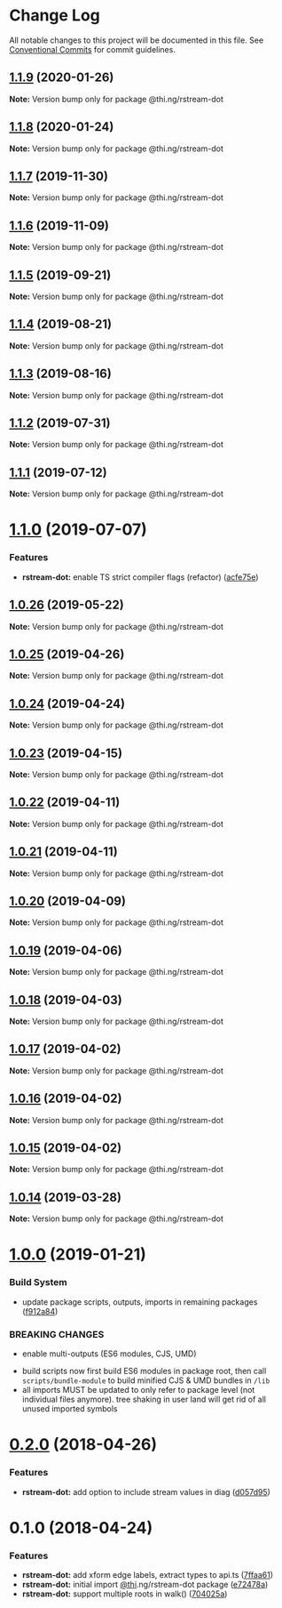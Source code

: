 # Change Log

All notable changes to this project will be documented in this file.
See [Conventional Commits](https://conventionalcommits.org) for commit guidelines.

## [1.1.9](https://github.com/thi-ng/umbrella/compare/@thi.ng/rstream-dot@1.1.8...@thi.ng/rstream-dot@1.1.9) (2020-01-26)

**Note:** Version bump only for package @thi.ng/rstream-dot





## [1.1.8](https://github.com/thi-ng/umbrella/compare/@thi.ng/rstream-dot@1.1.7...@thi.ng/rstream-dot@1.1.8) (2020-01-24)

**Note:** Version bump only for package @thi.ng/rstream-dot





## [1.1.7](https://github.com/thi-ng/umbrella/compare/@thi.ng/rstream-dot@1.1.6...@thi.ng/rstream-dot@1.1.7) (2019-11-30)

**Note:** Version bump only for package @thi.ng/rstream-dot





## [1.1.6](https://github.com/thi-ng/umbrella/compare/@thi.ng/rstream-dot@1.1.5...@thi.ng/rstream-dot@1.1.6) (2019-11-09)

**Note:** Version bump only for package @thi.ng/rstream-dot





## [1.1.5](https://github.com/thi-ng/umbrella/compare/@thi.ng/rstream-dot@1.1.4...@thi.ng/rstream-dot@1.1.5) (2019-09-21)

**Note:** Version bump only for package @thi.ng/rstream-dot





## [1.1.4](https://github.com/thi-ng/umbrella/compare/@thi.ng/rstream-dot@1.1.3...@thi.ng/rstream-dot@1.1.4) (2019-08-21)

**Note:** Version bump only for package @thi.ng/rstream-dot





## [1.1.3](https://github.com/thi-ng/umbrella/compare/@thi.ng/rstream-dot@1.1.2...@thi.ng/rstream-dot@1.1.3) (2019-08-16)

**Note:** Version bump only for package @thi.ng/rstream-dot





## [1.1.2](https://github.com/thi-ng/umbrella/compare/@thi.ng/rstream-dot@1.1.1...@thi.ng/rstream-dot@1.1.2) (2019-07-31)

**Note:** Version bump only for package @thi.ng/rstream-dot





## [1.1.1](https://github.com/thi-ng/umbrella/compare/@thi.ng/rstream-dot@1.1.0...@thi.ng/rstream-dot@1.1.1) (2019-07-12)

**Note:** Version bump only for package @thi.ng/rstream-dot





# [1.1.0](https://github.com/thi-ng/umbrella/compare/@thi.ng/rstream-dot@1.0.26...@thi.ng/rstream-dot@1.1.0) (2019-07-07)


### Features

* **rstream-dot:** enable TS strict compiler flags (refactor) ([acfe75e](https://github.com/thi-ng/umbrella/commit/acfe75e))





## [1.0.26](https://github.com/thi-ng/umbrella/compare/@thi.ng/rstream-dot@1.0.25...@thi.ng/rstream-dot@1.0.26) (2019-05-22)

**Note:** Version bump only for package @thi.ng/rstream-dot





## [1.0.25](https://github.com/thi-ng/umbrella/compare/@thi.ng/rstream-dot@1.0.24...@thi.ng/rstream-dot@1.0.25) (2019-04-26)

**Note:** Version bump only for package @thi.ng/rstream-dot





## [1.0.24](https://github.com/thi-ng/umbrella/compare/@thi.ng/rstream-dot@1.0.23...@thi.ng/rstream-dot@1.0.24) (2019-04-24)

**Note:** Version bump only for package @thi.ng/rstream-dot





## [1.0.23](https://github.com/thi-ng/umbrella/compare/@thi.ng/rstream-dot@1.0.22...@thi.ng/rstream-dot@1.0.23) (2019-04-15)

**Note:** Version bump only for package @thi.ng/rstream-dot





## [1.0.22](https://github.com/thi-ng/umbrella/compare/@thi.ng/rstream-dot@1.0.21...@thi.ng/rstream-dot@1.0.22) (2019-04-11)

**Note:** Version bump only for package @thi.ng/rstream-dot





## [1.0.21](https://github.com/thi-ng/umbrella/compare/@thi.ng/rstream-dot@1.0.20...@thi.ng/rstream-dot@1.0.21) (2019-04-11)

**Note:** Version bump only for package @thi.ng/rstream-dot





## [1.0.20](https://github.com/thi-ng/umbrella/compare/@thi.ng/rstream-dot@1.0.19...@thi.ng/rstream-dot@1.0.20) (2019-04-09)

**Note:** Version bump only for package @thi.ng/rstream-dot





## [1.0.19](https://github.com/thi-ng/umbrella/compare/@thi.ng/rstream-dot@1.0.18...@thi.ng/rstream-dot@1.0.19) (2019-04-06)

**Note:** Version bump only for package @thi.ng/rstream-dot





## [1.0.18](https://github.com/thi-ng/umbrella/compare/@thi.ng/rstream-dot@1.0.17...@thi.ng/rstream-dot@1.0.18) (2019-04-03)

**Note:** Version bump only for package @thi.ng/rstream-dot





## [1.0.17](https://github.com/thi-ng/umbrella/compare/@thi.ng/rstream-dot@1.0.16...@thi.ng/rstream-dot@1.0.17) (2019-04-02)

**Note:** Version bump only for package @thi.ng/rstream-dot





## [1.0.16](https://github.com/thi-ng/umbrella/compare/@thi.ng/rstream-dot@1.0.15...@thi.ng/rstream-dot@1.0.16) (2019-04-02)

**Note:** Version bump only for package @thi.ng/rstream-dot





## [1.0.15](https://github.com/thi-ng/umbrella/compare/@thi.ng/rstream-dot@1.0.14...@thi.ng/rstream-dot@1.0.15) (2019-04-02)

**Note:** Version bump only for package @thi.ng/rstream-dot





## [1.0.14](https://github.com/thi-ng/umbrella/compare/@thi.ng/rstream-dot@1.0.13...@thi.ng/rstream-dot@1.0.14) (2019-03-28)

**Note:** Version bump only for package @thi.ng/rstream-dot







# [1.0.0](https://github.com/thi-ng/umbrella/compare/@thi.ng/rstream-dot@0.2.64...@thi.ng/rstream-dot@1.0.0) (2019-01-21)


### Build System

* update package scripts, outputs, imports in remaining packages ([f912a84](https://github.com/thi-ng/umbrella/commit/f912a84))


### BREAKING CHANGES

* enable multi-outputs (ES6 modules, CJS, UMD)

- build scripts now first build ES6 modules in package root, then call
  `scripts/bundle-module` to build minified CJS & UMD bundles in `/lib`
- all imports MUST be updated to only refer to package level
  (not individual files anymore). tree shaking in user land will get rid of
  all unused imported symbols


<a name="0.2.0"></a>
# [0.2.0](https://github.com/thi-ng/umbrella/compare/@thi.ng/rstream-dot@0.1.2...@thi.ng/rstream-dot@0.2.0) (2018-04-26)


### Features

* **rstream-dot:** add option to include stream values in diag ([d057d95](https://github.com/thi-ng/umbrella/commit/d057d95))


<a name="0.1.0"></a>
# 0.1.0 (2018-04-24)


### Features

* **rstream-dot:** add xform edge labels, extract types to api.ts ([7ffaa61](https://github.com/thi-ng/umbrella/commit/7ffaa61))
* **rstream-dot:** initial import [@thi](https://github.com/thi).ng/rstream-dot package ([e72478a](https://github.com/thi-ng/umbrella/commit/e72478a))
* **rstream-dot:** support multiple roots in walk() ([704025a](https://github.com/thi-ng/umbrella/commit/704025a))
